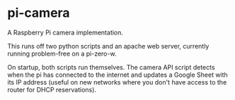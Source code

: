 # pi-camera

 A Raspberry Pi camera implementation.

 This runs off two python scripts and an apache web server, currently running problem-free on a pi-zero-w.

 On startup, both scripts run themselves. The camera API script detects when the pi has connected to the internet and updates a Google Sheet with its IP address (useful on new networks where you don't have access to the router for DHCP reservations).

